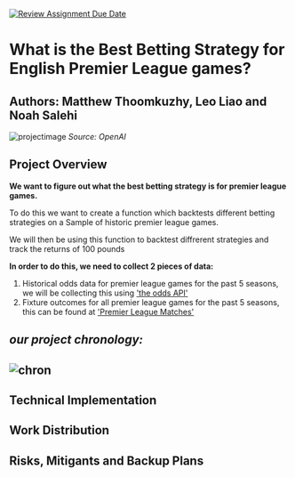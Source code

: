 [![Review Assignment Due Date](https://classroom.github.com/assets/deadline-readme-button-22041afd0340ce965d47ae6ef1cefeee28c7c493a6346c4f15d667ab976d596c.svg)](https://classroom.github.com/a/_SwzfpU1)

# What is the Best Betting Strategy for English Premier League games?

**Authors:** Matthew Thoomkuzhy, Leo Liao and Noah Salehi 
---
![projectimage](https://github.com/user-attachments/assets/b2593057-fafc-4083-866d-2e828eb9d0df)
*Source: OpenAI*

## Project Overview

**We want to figure out what the best betting strategy is for premier league games.**

To do this we want to create a function which backtests different betting strategies on a Sample of historic premier league games.

We will then be using this function to backtest diffrerent strategies and track the returns of 100 pounds 




**In order to do this, we need to collect 2 pieces of data:** 

1. Historical odds data for premier league games for the past 5 seasons, we will be collecting this using ['the odds API'](https://the-odds-api.com/)
2. Fixture outcomes for all premier league games for the past 5 seasons, this can be found at  ['Premier League Matches'](https://www.football-data.co.uk/englandm.php)

*our project chronology:*
---
![chron](https://github.com/user-attachments/assets/3bf9b4bd-188f-4a70-9a60-4df0c13747cc)
---

## Technical Implementation


## Work Distribution


## Risks, Mitigants and Backup Plans
